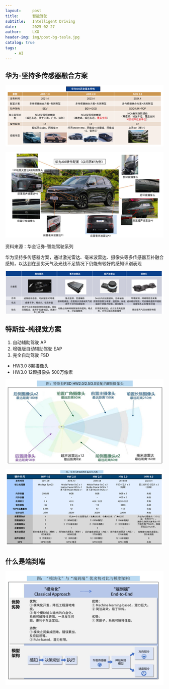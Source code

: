 ```yaml
---
layout:     post
title:      智能驾驶
subtitle:   Intelligent Driving
date:       2025-02-27
author:     LXG
header-img: img/post-bg-tesla.jpg
catalog: true
tags:
    - AI
---
```


## 华为-坚持多传感器融合方案

![huawei_ads](/images/iresearch/huawei_ads.png)

![huawei_ads_2](/images/iresearch/huawei_ads_2.png)

资料来源：华金证券-智能驾驶系列

华为坚持多传感器方案，通过激光雷达、毫米波雷达、摄像头等多传感器互补融合感知，以达到在恶劣天气及光线不足情况下仍能有较好的感知识别表现

![huawei_ads_3](/images/iresearch/huawei_ads_3.png)

## 特斯拉-纯视觉方案

1. 自动辅助驾驶 AP
2. 增强版自动辅助驾驶 EAP
3. 完全自动驾驶 FSD

* HW3.0 8颗摄像头
* HW3.0 12颗摄像头  500万像素

![tesla_fsd](/images/iresearch/tesla_fsd.png)

![tesla_fsd_3](/images/iresearch/tesla_fsd_3.png)

## 什么是端到端

![tesla_fsd_2](/images/iresearch/tesla_fsd_2.png)


